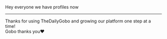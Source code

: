 Hey everyone we have profiles now
<hr />
Thanks for using TheDailyGobo and growing our platform one step at a time! <br>
Gobo thanks you❤️